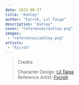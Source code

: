 ```yaml
---
date: 2023-09-27
title: "Ashley"
author: "Fycroh, Lil Taiga"
description: "Ashley"
cover: "references/ashley.png"
images:
 - "references/ashley.png"
artists:
 - "Fycroh"
---
```

>Credits
>
>Character Design: [Lil Taiga](https://twitter.com/liltaiga4)  
>Reference Artist: [Fycroh](https://twitter.com/fycroh)  
